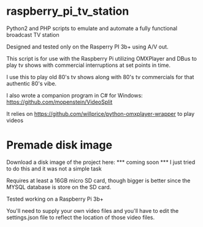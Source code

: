 # raspberry_pi_tv_station

Python2 and PHP scripts to emulate and automate a fully functional broadcast TV station

Designed and tested only on the Rasperry PI 3b+ using A/V out. 

This script is for use with the Raspberry Pi utilizing OMXPlayer and DBus to play tv shows with commercial interruptions at set points in time.

I use this to play old 80's tv shows along with 80's tv commercials for that authentic 80's vibe.

I also wrote a companion program in C# for Windows: https://github.com/mopenstein/VideoSplit

It relies on https://github.com/willprice/python-omxplayer-wrapper to play videos

# Premade disk image

Download a disk image of the project here: *** coming soon *** I just tried to do this and it was not a simple task

Requires at least a 16GB micro SD card, though bigger is better since the MYSQL database is store on the SD card.

Tested working on a Raspberry Pi 3b+

You'll need to supply your own video files and you'll have to edit the settings.json file to reflect the location of those video files.
